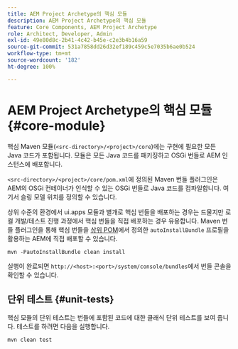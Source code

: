 ```yaml
---
title: AEM Project Archetype의 핵심 모듈
description: AEM Project Archetype의 핵심 모듈
feature: Core Components, AEM Project Archetype
role: Architect, Developer, Admin
exl-id: 49e80d8c-2b41-4c42-b45e-c2e3b4b16a59
source-git-commit: 531a7858dd26d32ef189c459c5e7035b6ae0b524
workflow-type: tm+mt
source-wordcount: '182'
ht-degree: 100%

---
```


# AEM Project Archetype의 핵심 모듈 {#core-module}

핵심 Maven 모듈(`<src-directory>/<project>/core`)에는 구현에 필요한 모든 Java 코드가 포함됩니다. 모듈은 모든 Java 코드를 패키징하고 OSGi 번들로 AEM 인스턴스에 배포합니다.

`<src-directory>/<project>/core/pom.xml`에 정의된 Maven 번들 플러그인은 AEM의 OSGi 컨테이너가 인식할 수 있는 OSGi 번들로 Java 코드를 컴파일합니다. 여기서 슬링 모델 위치를 정의할 수 있습니다.

상위 수준의 환경에서 ui.apps 모듈과 별개로 핵심 번들을 배포하는 경우는 드물지만 로컬 개발/테스트 진행 과정에서 핵심 번들을 직접 배포하는 경우 유용합니다. Maven 번들 플러그인을 통해 핵심 번들을 [상위 POM](/help/developing/archetype/using.md#parent-pom)에서 정의한 `autoInstallBundle` 프로필을 활용하는 AEM에 직접 배포할 수 있습니다.

```shell
mvn -PautoInstallBundle clean install
```

실행이 완료되면 `http://<host>:<port>/system/console/bundles`에서 번들 콘솔을 확인할 수 있습니다.

## 단위 테스트 {#unit-tests}

핵심 모듈의 단위 테스트는 번들에 포함된 코드에 대한 클래식 단위 테스트를 보여 줍니다. 테스트를 하려면 다음을 실행합니다.

```shell
mvn clean test
```
